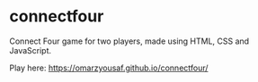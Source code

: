 # connectfour
Connect Four game for two players, made using HTML, CSS and JavaScript.

Play here: https://omarzyousaf.github.io/connectfour/
